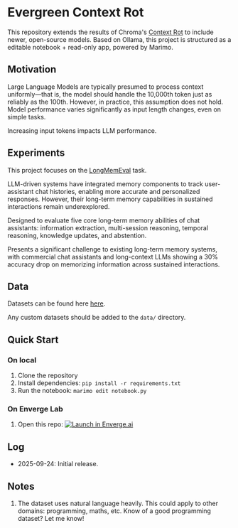 # Evergreen Context Rot

This repository extends the results of Chroma's [Context Rot](https://research.trychroma.com/context-rot) to include newer, open-source models.
Based on Ollama, this project is structured as a editable notebook + read-only app, powered by Marimo.

## Motivation

Large Language Models are typically presumed to process context uniformly—that is, the model should handle the 10,000th token just as reliably as the 100th. However, in practice, this assumption does not hold. Model performance varies significantly as input length changes, even on simple tasks.

Increasing input tokens impacts LLM performance.

## Experiments

This project focuses on the [LongMemEval](https://arxiv.org/abs/2410.10813) task.

LLM-driven systems have integrated memory components to track user-assistant chat histories, enabling more accurate and personalized responses. However, their long-term memory capabilities in sustained interactions remain underexplored.

Designed to evaluate five core long-term memory abilities of chat assistants: information extraction, multi-session reasoning, temporal reasoning, knowledge updates, and abstention. 

Presents a significant challenge to existing long-term memory systems, with commercial chat assistants and long-context LLMs showing a 30% accuracy drop on memorizing information across sustained interactions.

## Data

Datasets can be found here [here](https://drive.google.com/drive/folders/1FuOysriSotnYasJUbZJzn31SWt85_3yf?usp=drive_link).

Any custom datasets should be added to the `data/` directory.

## Quick Start

### On local

1. Clone the repository
2. Install dependencies: `pip install -r requirements.txt`
3. Run the notebook: `marimo edit notebook.py`

### On Enverge Lab

1. Open this repo: [![Launch in Enverge.ai](https://lab.enverge.ai/assets/enverge-shield.svg)](http://lab.enverge.ai/open?repo=git@github.com:Enverge-Labs/evergreen-context-rot.git&notebook=notebook.py)


## Log

- 2025-09-24: Initial release.

## Notes

1. The dataset uses natural language heavily. This could apply to other domains: programming, maths, etc. Know of a good programming dataset? Let me know! 